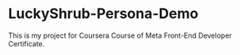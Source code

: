 # LuckyShrub-Persona-Demo

This is my project for Coursera Course of Meta Front-End Developer Certificate.
